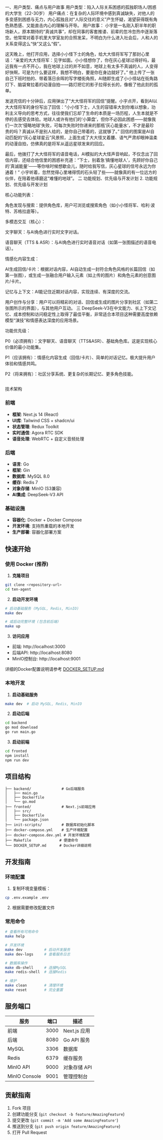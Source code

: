 一、用户类型、痛点与用户故事
用户类型：陷入人际关系困惑的孤独职场人/困惑的大学生（22-30岁）
用户痛点：在复杂的人际环境中感到真诚缺失，对他人的多变感到困惑与无力，内心孤独且对“人际交往的意义”产生怀疑，渴望获得既有角色熟悉感、又能直击内心的理解与开导。
用户故事：
小宇是一名刚入职半年的职场新人，原本期待的“真诚共事”，却在同事的客套推诿、前辈的忽冷忽热中逐渐落空。他常常对着手机里大学室友的合照发呆，不明白为什么进入社会后，人和人的关系变得这么“快”又这么“假”。
 
这天晚上，他打开应用，选择小小怪下士的角色，给大大怪将军写了那封心里话：“亲爱的大大怪将军：见字如面。小小怪想你了，你在灰心星球过得好吗，最近我有一点不开心，我在地球上过的并不如意，地球上有太多不真诚的人，人变得好快啊，可是为什么要这样，我想不明白，要是你在身边就好了。” 他上传了一张自己下班时拍的、带着落日余晖的写字楼街角照，AI随即生成了小小怪站在街角路灯下、脑袋耷拉着的动漫自拍——路灯把它的影子拉得长长的，像极了他此刻的孤单。
 
发送完信的十分钟后，应用弹出了“大大怪将军的回信”提醒。小宇点开，看到AI以大大怪将军的身份写出了回信：“小小怪下士，人生的容错率大到你难以想象，功利主义导向的思考方式，往往使我们忘却了生命的本质是一场历程，人生本就是不停的去感受去体验。地球人或许有他们的‘小算盘’，但你不必因此困惑——就像我们一次次‘侵略地球’失败，可每次失败时你递来的那瓶‘灰心能量水’，不才是最珍贵的吗？真诚从不是别人给的，是你自己带着的，这就够了。” 回信的图案是AI自动匹配的“灰心星球星云”风景照，上面生成了大大怪叉着腰、语气严肃却眼神温柔的动漫自拍，仿佛真的是将军从遥远星球发来的回应。
 
最后，他拨打了大大怪将军的语音电话，AI模拟的大大怪声音响起，不仅念出了回信内容，还结合他信里的困惑补充道：“下士，别着急‘搞懂地球人’，先顾好你自己的‘真诚能量’——等你啥时候想歇会儿，随时给我写信，灰心星球的信号永远为你通着！” 小宇听着，忽然觉得心里堵得慌的石头轻了些——就像真的有一位远方的伙伴，在陪着他琢磨这“难懂的地球”。
二 功能规划、优先级与开发计划
2. 功能规划、优先级与开发计划

核心功能列表：

角色发现与搜索：提供角色库，用户可浏览或搜索角色（如小小怪将军、哈利·波特、苏格拉底等）。

多模态交互（核心）：

文字聊天：与AI角色进行实时文字对话。

语音聊天（TTS & ASR）：与AI角色进行实时语音对话（如第一张图描述的语音电话）。

情感化内容生成：

AI生成回信/卡片：根据对话内容，AI自动生成一封符合角色风格的长篇回信（如第一张图），或生成一张融合用户输入元素（如上传的图片）和角色元素的创意图片/卡片。

记忆与上下文：AI能记住近期对话内容，实现连续、有深度的交流。

用户创作与分享：用户可以将精彩的对话、回信或生成的图片分享到社区（如第二张图所示的界面），与其他用户互动。
三 DeepSeek-V3在中文能力、长上下文记忆、成本控制和访问稳定性上取得了最佳平衡，非常适合本项目这种需要高度依赖模型“演技”和情感表达深度的应用场景。

功能优先级：

P0（必须拥有）：文字聊天、语音聊天（TTS&ASR）、基础角色库。这是实现核心价值的最小功能集。

P1（应该拥有）：情感化内容生成（回信/卡片）、简单的对话记忆。极大提升用户体验和情感共鸣。

P2（将来拥有）：社区分享系统、更复杂的长期记忆、更多角色技能。
##
 技术架构

### 前端
- **框架**: Next.js 14 (React)
- **UI库**: Tailwind CSS + shadcn/ui
- **状态管理**: Redux Toolkit
- **实时通信**: Agora RTC SDK
- **语音处理**: WebRTC + 自定义音频处理

### 后端
- **语言**: Go
- **框架**: Gin
- **数据库**: MySQL 8.0
- **缓存**: Redis 7
- **对象存储**: MinIO (S3兼容)
- **AI集成**: DeepSeek-V3 API

### 基础设施
- **容器化**: Docker + Docker Compose
- **开发环境**: 支持热重载的本地开发
- **生产部署**: 容器化部署方案

## 快速开始

### 使用 Docker (推荐)

1. **克隆项目**
```bash
git clone <repository-url>
cd ten-agent
```

2. **启动开发环境**
```bash
# 启动基础服务 (MySQL, Redis, MinIO)
make dev

# 或启动完整环境 (包含前后端)
make up
```

3. **访问应用**
- 前端: http://localhost:3000
- 后端API: http://localhost:8080
- MinIO控制台: http://localhost:9001

详细的Docker配置说明请参考 [DOCKER_SETUP.md](./DOCKER_SETUP.md)

### 本地开发

1. **启动基础服务**
```bash
make dev  # 启动 MySQL, Redis, MinIO
```

2. **启动后端**
```bash
cd backend
go mod download
go run main.go
```

3. **启动前端**
```bash
cd fronted
npm install
npm run dev
```

## 项目结构

```
├── backend/              # Go后端服务
│   ├── main.go
│   ├── Dockerfile
│   └── go.mod
├── fronted/              # Next.js前端应用
│   ├── src/
│   ├── Dockerfile
│   └── package.json
├── init-scripts/         # 数据库初始化脚本
├── docker-compose.yml    # 生产环境配置
├── docker-compose.dev.yml # 开发环境配置
├── Makefile             # 便捷命令
└── DOCKER_SETUP.md      # Docker详细说明
```

## 开发指南

### 环境配置

1. 复制环境变量模板：
```bash
cp .env.example .env
```

2. 根据需要修改配置文件

### 常用命令

```bash
# 查看所有可用命令
make help

# 开发环境
make dev          # 启动开发服务
make dev-logs     # 查看服务日志

# 数据库操作
make db-shell     # 连接MySQL
make redis-shell  # 连接Redis

# 维护
make clean        # 清理环境
make reset        # 完全重置
```

## 服务端口

| 服务 | 端口 | 描述 |
|------|------|------|
| 前端 | 3000 | Next.js 应用 |
| 后端 | 8080 | Go API 服务 |
| MySQL | 3306 | 数据库 |
| Redis | 6379 | 缓存服务 |
| MinIO API | 9000 | 对象存储 API |
| MinIO Console | 9001 | 管理控制台 |

## 贡献指南

1. Fork 项目
2. 创建功能分支 (`git checkout -b feature/AmazingFeature`)
3. 提交更改 (`git commit -m 'Add some AmazingFeature'`)
4. 推送到分支 (`git push origin feature/AmazingFeature`)
5. 打开 Pull Request